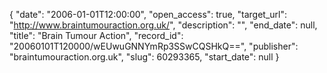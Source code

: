 {
  "date": "2006-01-01T12:00:00", 
  "open_access": true, 
  "target_url": "http://www.braintumouraction.org.uk/", 
  "description": "", 
  "end_date": null, 
  "title": "Brain Tumour Action", 
  "record_id": "20060101T120000/wEUwuGNNYmRp3SSwCQSHkQ==", 
  "publisher": "braintumouraction.org.uk", 
  "slug": 60293365, 
  "start_date": null
}

